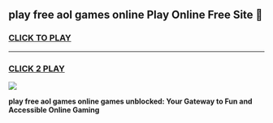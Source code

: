 
## play free aol games online Play Online Free Site 👋
<h3>
<a href="https://download.freeplayer.one?title=play_free_aol_games_online&ref=21F">CLICK TO PLAY</a></h3>
<hr>

<h3>
<a href="https://download.freeplayer.one?title=play_free_aol_games_online&ref=21F">CLICK 2 PLAY</a>
  
</h3>

<a href="https://download.freeplayer.one?title=play_free_aol_games_online&ref=21F"><img src="https://cdnb.artstation.com/p/assets/images/images/032/539/853/original/anto-thomas-button-gif.gif"></a>


**play free aol games online games unblocked: Your Gateway to Fun and Accessible Online Gaming**
